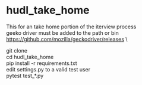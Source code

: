 # hudl_take_home
This for an take home portion of the iterview process  \
geeko driver must be added to the path or bin  https://github.com/mozilla/geckodriver/releases \

git clone \
cd hudl_take_home \
pip install -r requirements.txt \
edit settings.py to a valid test user \
pytest test_*.py 
